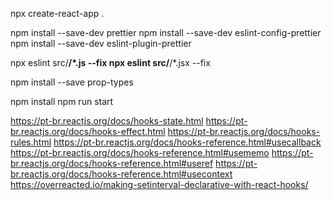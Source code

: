 npx create-react-app .

npm install --save-dev prettier 
npm install --save-dev eslint-config-prettier
npm install --save-dev eslint-plugin-prettier


npx eslint src/**/*.js --fix
npx eslint src/**/*.jsx --fix


npm install --save prop-types

npm install
npm run start

https://pt-br.reactjs.org/docs/hooks-state.html
https://pt-br.reactjs.org/docs/hooks-effect.html
https://pt-br.reactjs.org/docs/hooks-rules.html
https://pt-br.reactjs.org/docs/hooks-reference.html#usecallback
https://pt-br.reactjs.org/docs/hooks-reference.html#usememo
https://pt-br.reactjs.org/docs/hooks-reference.html#useref
https://pt-br.reactjs.org/docs/hooks-reference.html#usecontext
https://overreacted.io/making-setinterval-declarative-with-react-hooks/
